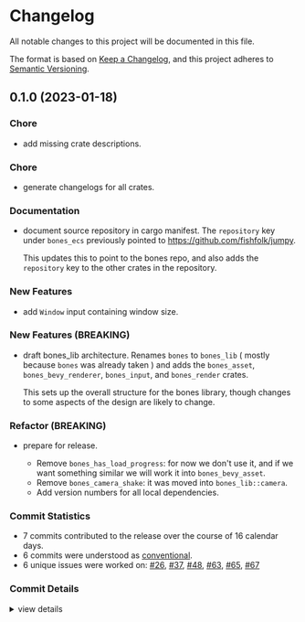 # Changelog

All notable changes to this project will be documented in this file.

The format is based on [Keep a Changelog](https://keepachangelog.com/en/1.0.0/),
and this project adheres to [Semantic Versioning](https://semver.org/spec/v2.0.0.html).

## 0.1.0 (2023-01-18)

<csr-id-27252465ad0506ff2f8c377531fa079ec64d1750/>
<csr-id-ae0a761fc9b82ba2fc639c2b6f7af09fb650cd31/>
<csr-id-a68cb79e6b7d3774c53c0236edf3a12175f297b5/>

### Chore

 - <csr-id-27252465ad0506ff2f8c377531fa079ec64d1750/> add missing crate descriptions.

### Chore

 - <csr-id-a68cb79e6b7d3774c53c0236edf3a12175f297b5/> generate changelogs for all crates.

### Documentation

 - <csr-id-a69389412d22b8cb48bab0ed96d739b0fee35348/> document source repository in cargo manifest.
   The `repository` key under `bones_ecs` previously pointed to https://github.com/fishfolk/jumpy.
   
   This updates this to point to the bones repo, and also adds the `repository` key to the other
   crates in the repository.

### New Features

 - <csr-id-a85d2828c10a044524f01b0938ead015c530986f/> add `Window` input containing window size.

### New Features (BREAKING)

 - <csr-id-d7b5711832f6834644fc41ff011af118ce8a9f56/> draft bones_lib architecture.
   Renames `bones` to `bones_lib` ( mostly because `bones` was already taken )
   and adds the `bones_asset`, `bones_bevy_renderer`, `bones_input`, and
   `bones_render` crates.
   
   This sets up the overall structure for the bones library,
   though changes to some aspects of the design are likely to change.

### Refactor (BREAKING)

 - <csr-id-ae0a761fc9b82ba2fc639c2b6f7af09fb650cd31/> prepare for release.
   - Remove `bones_has_load_progress`: for now we don't use it, and if we
     want something similar we will work it into `bones_bevy_asset`.
   - Remove `bones_camera_shake`: it was moved into `bones_lib::camera`.
   - Add version numbers for all local dependencies.

### Commit Statistics

<csr-read-only-do-not-edit/>

 - 7 commits contributed to the release over the course of 16 calendar days.
 - 6 commits were understood as [conventional](https://www.conventionalcommits.org).
 - 6 unique issues were worked on: [#26](https://github.com/fishfolk/bones/issues/26), [#37](https://github.com/fishfolk/bones/issues/37), [#48](https://github.com/fishfolk/bones/issues/48), [#63](https://github.com/fishfolk/bones/issues/63), [#65](https://github.com/fishfolk/bones/issues/65), [#67](https://github.com/fishfolk/bones/issues/67)

### Commit Details

<csr-read-only-do-not-edit/>

<details><summary>view details</summary>

 * **[#26](https://github.com/fishfolk/bones/issues/26)**
    - draft bones_lib architecture. ([`d7b5711`](https://github.com/fishfolk/bones/commit/d7b5711832f6834644fc41ff011af118ce8a9f56))
 * **[#37](https://github.com/fishfolk/bones/issues/37)**
    - document source repository in cargo manifest. ([`a693894`](https://github.com/fishfolk/bones/commit/a69389412d22b8cb48bab0ed96d739b0fee35348))
 * **[#48](https://github.com/fishfolk/bones/issues/48)**
    - add `Window` input containing window size. ([`a85d282`](https://github.com/fishfolk/bones/commit/a85d2828c10a044524f01b0938ead015c530986f))
 * **[#63](https://github.com/fishfolk/bones/issues/63)**
    - prepare for release. ([`ae0a761`](https://github.com/fishfolk/bones/commit/ae0a761fc9b82ba2fc639c2b6f7af09fb650cd31))
 * **[#65](https://github.com/fishfolk/bones/issues/65)**
    - add missing crate descriptions. ([`2725246`](https://github.com/fishfolk/bones/commit/27252465ad0506ff2f8c377531fa079ec64d1750))
 * **[#67](https://github.com/fishfolk/bones/issues/67)**
    - generate changelogs for all crates. ([`a68cb79`](https://github.com/fishfolk/bones/commit/a68cb79e6b7d3774c53c0236edf3a12175f297b5))
 * **Uncategorized**
    - Release type_ulid_macros v0.1.0, type_ulid v0.1.0, bones_bevy_utils v0.1.0, bones_ecs v0.1.0, bones_asset v0.1.0, bones_input v0.1.0, bones_render v0.1.0, bones_lib v0.1.0 ([`ca37c81`](https://github.com/fishfolk/bones/commit/ca37c8150478b1c1afb687096214b1d8a0c95478))
</details>

